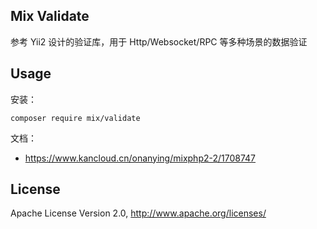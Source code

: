 ## Mix Validate

参考 Yii2 设计的验证库，用于 Http/Websocket/RPC 等多种场景的数据验证

## Usage

安装：

```
composer require mix/validate
```

文档：

- https://www.kancloud.cn/onanying/mixphp2-2/1708747

## License

Apache License Version 2.0, http://www.apache.org/licenses/
